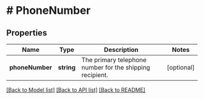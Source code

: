 # # PhoneNumber

## Properties

Name | Type | Description | Notes
------------ | ------------- | ------------- | -------------
**phoneNumber** | **string** | The primary telephone number for the shipping recipient. | [optional] 

[[Back to Model list]](../../README.md#documentation-for-models) [[Back to API list]](../../README.md#documentation-for-api-endpoints) [[Back to README]](../../README.md)


